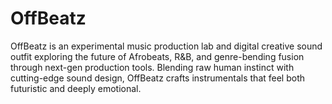 # OffBeatz
OffBeatz is an experimental music production lab and digital creative sound outfit exploring the future of Afrobeats, R&amp;B, and genre-bending fusion through next-gen production tools. Blending raw human instinct with cutting-edge sound design, OffBeatz crafts instrumentals that feel both futuristic and deeply emotional. 
